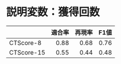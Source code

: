# 説明変数：獲得回数
| | 適合率 | 再現率 | F1値 |
| :-- | --: | --: | --: |
| CTScore-8 | 0.88 | 0.68 | 0.76 |
| CTScore-15 | 0.55 | 0.44 | 0.48 |

